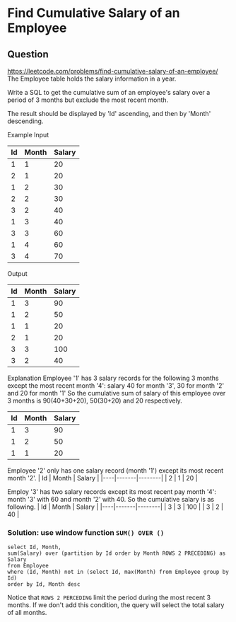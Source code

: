 # Find Cumulative Salary of an Employee
## Question
https://leetcode.com/problems/find-cumulative-salary-of-an-employee/
The Employee table holds the salary information in a year.

Write a SQL to get the cumulative sum of an employee's salary over a period of 3 months but exclude the most recent month.

The result should be displayed by 'Id' ascending, and then by 'Month' descending.

Example
Input

| Id | Month | Salary |
|----|-------|--------|
| 1  | 1     | 20     |
| 2  | 1     | 20     |
| 1  | 2     | 30     |
| 2  | 2     | 30     |
| 3  | 2     | 40     |
| 1  | 3     | 40     |
| 3  | 3     | 60     |
| 1  | 4     | 60     |
| 3  | 4     | 70     |
Output

| Id | Month | Salary |
|----|-------|--------|
| 1  | 3     | 90     |
| 1  | 2     | 50     |
| 1  | 1     | 20     |
| 2  | 1     | 20     |
| 3  | 3     | 100    |
| 3  | 2     | 40     |
 

Explanation
Employee '1' has 3 salary records for the following 3 months except the most recent month '4': salary 40 for month '3', 30 for month '2' and 20 for month '1'
So the cumulative sum of salary of this employee over 3 months is 90(40+30+20), 50(30+20) and 20 respectively.

| Id | Month | Salary |
|----|-------|--------|
| 1  | 3     | 90     |
| 1  | 2     | 50     |
| 1  | 1     | 20     |
Employee '2' only has one salary record (month '1') except its most recent month '2'.
| Id | Month | Salary |
|----|-------|--------|
| 2  | 1     | 20     |
 

Employ '3' has two salary records except its most recent pay month '4': month '3' with 60 and month '2' with 40. So the cumulative salary is as following.
| Id | Month | Salary |
|----|-------|--------|
| 3  | 3     | 100    |
| 3  | 2     | 40     |
### Solution: use window function ```SUM() OVER ()```
```
select Id, Month, 
sum(Salary) over (partition by Id order by Month ROWS 2 PRECEDING) as Salary
from Employee
where (Id, Month) not in (select Id, max(Month) from Employee group by Id)
order by Id, Month desc
```
Notice that ```ROWS 2 PERCEDING``` limit the period during the most recent 3 months. If we don't add this condition, the query will select the total salary of all months.

